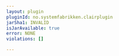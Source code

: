 ```yaml
---
layout: plugin
pluginId: no.systemfabrikken.clairplugin
jarSha1: INVALID
isJarAvailable: true
error: NONE
violations: []

---
```

